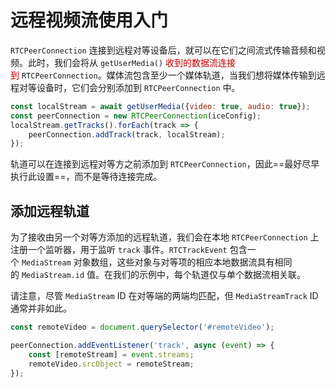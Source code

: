 # 远程视频流使用入门

`RTCPeerConnection` 连接到远程对等设备后，就可以在它们之间流式传输音频和视频。此时，我们会将从 `getUserMedia()`<font color="#c00000"> 收到的数据流连接到</font> `RTCPeerConnection`。媒体流包含至少一个媒体轨道，当我们想将媒体传输到远程对等设备时，它们会分别添加到 `RTCPeerConnection` 中。

```js
const localStream = await getUserMedia({video: true, audio: true});
const peerConnection = new RTCPeerConnection(iceConfig);
localStream.getTracks().forEach(track => {
    peerConnection.addTrack(track, localStream);
});
```

轨道可以在连接到远程对等方之前添加到 `RTCPeerConnection`，因此==最好尽早执行此设置==，而不是等待连接完成。

## 添加远程轨道

为了接收由另一个对等方添加的远程轨道，我们会在本地 `RTCPeerConnection` 上注册一个监听器，用于监听 `track` 事件。`RTCTrackEvent` 包含一个 `MediaStream` 对象数组，这些对象与对等项的相应本地数据流具有相同的 `MediaStream.id` 值。在我们的示例中，每个轨道仅与单个数据流相关联。

请注意，尽管 `MediaStream` ID 在对等端的两端均匹配，但 `MediaStreamTrack` ID 通常并非如此。

```js
const remoteVideo = document.querySelector('#remoteVideo');

peerConnection.addEventListener('track', async (event) => {
    const [remoteStream] = event.streams;
    remoteVideo.srcObject = remoteStream;
});
```